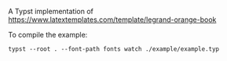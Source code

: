 A Typst implementation of https://www.latextemplates.com/template/legrand-orange-book

To compile the example:

    typst --root . --font-path fonts watch ./example/example.typ